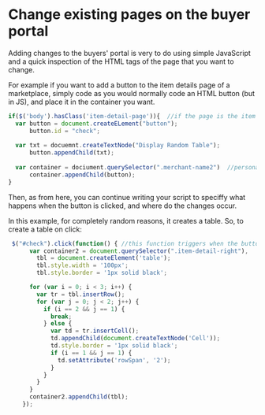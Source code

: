 Change existing pages on the buyer portal
===
Adding changes to the buyers' portal is very to do using simple JavaScript and a quick inspection of the HTML tags of the page that you want to change.

For example if you want to add a button to the item details page of a marketplace, simply code as you would normally code an HTML button (but in JS), and place it in the container you want.

```javascript
if($('body').hasClass('item-detail-page')){  //if the page is the item detail page
  var button = document.createELement("button");
      button.id = "check";
      
  var txt = docuemnt.createTextNode("Display Random Table");
      button.appendChild(txt);
      
  var container = dociument.querySelector(".merchant-name2")  //personal choice of position
      container.appendChild(button);
}
```
Then, as from here, you can continue writing your script to speciffy what happens when the button is clicked, and where do the changes occur.

In this example, for completely random reasons, it creates a table. So, to create a table on click:

```javascript
 $("#check").click(function() { //this function triggers when the button with id="check" is clicked
      var container2 = document.querySelector(".item-detail-right"),
        tbl = document.createElement('table');
        tbl.style.width = '100px';
        tbl.style.border = '1px solid black';

      for (var i = 0; i < 3; i++) {
        var tr = tbl.insertRow();
        for (var j = 0; j < 2; j++) {
          if (i == 2 && j == 1) {
            break;
          } else {
            var td = tr.insertCell();
            td.appendChild(document.createTextNode('Cell'));
            td.style.border = '1px solid black';
            if (i == 1 && j == 1) {
              td.setAttribute('rowSpan', '2');
            }
          }
        }
      }
      container2.appendChild(tbl);
    });
```

